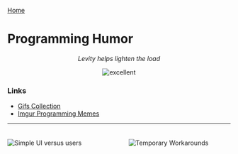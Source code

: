 [Home](../)

# Programming Humor

<p align="center">
<i>Levity helps lighten the load</i>
</p>

<p align="center">
  <img src="../assets/gifs/excellent.gif" alt="excellent" style="max-width: 40%;">
</P>

### Links

- [Gifs Collection](GifsGalore.md)
- [Imgur Programming Memes](https://imgur.com/search/score?q=programming+memes)

<hr>

<img style="padding-top:20px;"  src="../assets/images/simpleUI-cats.png" alt="Simple UI versus users" style="max-width: 100%;">

  <img style="padding-top:20px;"  src="../assets/images/dontreaddocumentation.jpeg" alt="" style="max-width: 100%;">

<img style="padding-top:20px;" src="../assets/images/QuickSideProject.jpeg" alt="" style="max-width: 100%;">

  <img style="padding-top:20px;"  src="../assets/images/NewProjectOneMonthLater.jpg" alt="" style="max-width: 100%;">

  <img style="padding-top:20px;"  src="../assets/images/RealProblem.jpg" alt="" style="max-width: 100%;">

  <img style="padding-top:20px;"  src="../assets/images/KillingBugsInCode.jpg" alt="" style="max-width: 100%;">

  <img style="padding-top:20px;"  src="../assets/images/CodeWorksOnFirstGo.jpg" alt="" style="max-width: 100%;">

  <img style="padding-top:20px;"  src="../assets/images/Focus.jpg" alt="" style="max-width: 100%;">

  <img style="padding-top:20px;"  src="../assets/images/BugInTheTest.jpeg" alt="" style="max-width: 100%;">

  <img style="padding-top:20px;"  src="../assets/images/automation.png" alt="" style="max-width: 100%;">

  <img style="padding-top:20px;"  src="../assets/images/ClownCoder.jpeg" alt="" style="max-width: 100%;">

  <img style="padding-top:20px;"  src="../assets/images/InternsCode.png" alt="" style="max-width: 100%;">

  <img style="padding-top:20px;"  src="../assets/images/CodeComments.jpeg" alt="" style="max-width: 100%;">

  <img style="padding-top:20px;"  src="../assets/images/CodeMaintainer.jpeg" alt="" style="max-width: 100%;">

  <img style="padding-top:20px;"  src="../assets/images/CodeRuns.jpeg" alt="" style="max-width: 100%;">

  <img style="padding-top:20px;"  src="../assets/images/CopyPaste.jpeg" alt="" style="max-width: 100%;">

  <img style="padding-top:20px;"  src="../assets/images/DBAdminsBarJoke.jpeg" alt="" style="max-width: 100%;">

  <img style="padding-top:20px;"  src="../assets/images/GetRidOfAllTheSoftware.jpeg" alt="" style="max-width: 100%;">

  <img style="padding-top:20px;"  src="../assets/images/GooglingProgrammers.jpeg" alt="" style="max-width: 100%;">

  <img style="padding-top:20px;"  src="../assets/images/HonestCoding.jpeg" alt="" style="max-width: 100%;">

  <img style="padding-top:20px;"  src="../assets/images/Learning.jpeg" alt="" style="max-width: 100%;">

  <img style="padding-top:20px;"  src="../assets/images/MessOfAProgram.jpeg" alt="" style="max-width: 100%;">

  <img style="padding-top:20px;"  src="../assets/images/myCodeDoingWhatItIsSupposedTo.jpeg" alt="" style="max-width: 100%;">

  <img style="padding-top:20px;"  src="../assets/images/ProgrammerMemes.jpeg" alt="" style="max-width: 100%;">

  <img style="padding-top:20px;"  src="../assets/images/RecognizingUrOwnCode.jpeg" alt="" style="max-width: 100%;">

  <img style="padding-top:20px;"  src="../assets/images/Recursion.jpeg" alt="" style="max-width: 100%;">

  <img style="padding-top:20px;"  src="../assets/images/tooAfraidToCompile.png" alt="" style="max-width: 100%;">

  <img style="padding-top:20px;"  src="../assets/images/tempworkarounds.jpg" alt="Temporary Workarounds" style="max-width: 100%;">

  <img style="padding-top:20px;"  src="../assets/images/HatingOnOthersCode.jpg" alt="" style="max-width: 100%;">

  <!-- <img style="padding-top:20px;"  src=".." alt="" style="max-width: 100%;"> -->

  <!-- <img style="padding-top:20px;"  src=".." alt="" style="max-width: 100%;"> -->

  <!-- <img style="padding-top:20px;"  src=".." alt="" style="max-width: 100%;"> -->

  <!-- <img style="padding-top:20px;"  src=".." alt="" style="max-width: 100%;"> -->

  <!-- <img style="padding-top:20px;"  src=".." alt="" style="max-width: 100%;"> -->

  <!-- <img style="padding-top:20px;"  src=".." alt="" style="max-width: 100%;"> -->

  <!-- <img style="padding-top:20px;"  src=".." alt="" style="max-width: 100%;"> -->

  <!-- <img style="padding-top:20px;"  src=".." alt="" style="max-width: 100%;"> -->
